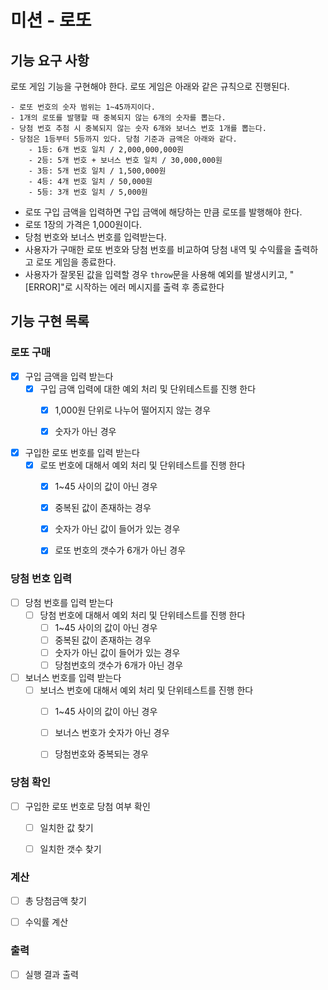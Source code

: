 # 미션 - 로또

## 기능 요구 사항

로또 게임 기능을 구현해야 한다. 로또 게임은 아래와 같은 규칙으로 진행된다.

```
- 로또 번호의 숫자 범위는 1~45까지이다.
- 1개의 로또를 발행할 때 중복되지 않는 6개의 숫자를 뽑는다.
- 당첨 번호 추첨 시 중복되지 않는 숫자 6개와 보너스 번호 1개를 뽑는다.
- 당첨은 1등부터 5등까지 있다. 당첨 기준과 금액은 아래와 같다.
    - 1등: 6개 번호 일치 / 2,000,000,000원
    - 2등: 5개 번호 + 보너스 번호 일치 / 30,000,000원
    - 3등: 5개 번호 일치 / 1,500,000원
    - 4등: 4개 번호 일치 / 50,000원
    - 5등: 3개 번호 일치 / 5,000원
```

- 로또 구입 금액을 입력하면 구입 금액에 해당하는 만큼 로또를 발행해야 한다.
- 로또 1장의 가격은 1,000원이다.
- 당첨 번호와 보너스 번호를 입력받는다.
- 사용자가 구매한 로또 번호와 당첨 번호를 비교하여 당첨 내역 및 수익률을 출력하고 로또 게임을 종료한다.
- 사용자가 잘못된 값을 입력할 경우 `throw`문을 사용해 예외를 발생시키고, "[ERROR]"로 시작하는 에러 메시지를 출력 후 종료한다


## 기능 구현 목록

### 로또 구매

- [x] 구입 금액을 입력 받는다
    - [x] 구입 금액 입력에 대한 예외 처리 및 단위테스트를 진행 한다 
        - [x] 1,000원 단위로 나누어 떨어지지 않는 경우
        - [x] 숫자가 아닌 경우


- [x] 구입한 로또 번호를 입력 받는다
    - [x] 로또 번호에 대해서 예외 처리 및 단위테스트를 진행 한다 
        - [x] 1~45 사이의 값이 아닌 경우
        - [x] 중복된 값이 존재하는 경우
        - [x] 숫자가 아닌 값이 들어가 있는 경우
        - [x] 로또 번호의 갯수가 6개가 아닌 경우



### 당첨 번호 입력

- [ ] 당첨 번호를 입력 받는다
    - [ ] 당첨 번호에 대해서 예외 처리 및 단위테스트를 진행 한다 
        - [ ] 1~45 사이의 값이 아닌 경우
        - [ ] 중복된 값이 존재하는 경우
        - [ ] 숫자가 아닌 값이 들어가 있는 경우
        - [ ] 당첨번호의 갯수가 6개가 아닌 경우

- [ ] 보너스 번호를 입력 받는다 
    - [ ] 보너스 번호에 대해서 예외 처리 및 단위테스트를 진행 한다 
        - [ ] 1~45 사이의 값이 아닌 경우
        - [ ] 보너스 번호가 숫자가 아닌 경우
        - [ ] 당첨번호와 중복되는 경우


### 당첨 확인

- [ ] 구입한 로또 번호로 당첨 여부 확인
    - [ ] 일치한 값 찾기
    - [ ] 일치한 갯수 찾기


### 계산

- [ ] 총 당첨금액 찾기

- [ ] 수익률 계산


### 출력

- [ ] 실행 결과 출력
